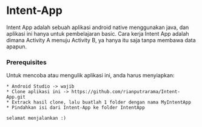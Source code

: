 # Intent-App

Intent App adalah sebuah aplikasi android native menggunakan java, dan aplikasi ini hanya untuk pembelajaran basic.
Cara kerja Intent App adalah dimana Activity A menuju Activity B, ya hanya itu saja tanpa membawa data apapun.

### Prerequisites

Untuk mencoba atau mengulik aplikasi ini, anda harus menyiapkan:

```
* Android Studio -> wajib
* Clone aplikasi ini -> https://github.com/rianputrarama/Intent-App.git
* Extrack hasil clone, lalu buatlah 1 folder dengan nama MyIntentApp
* Pindahkan isi dari Intent-App ke folder IntentApp

selamat menjalankan :)
```
